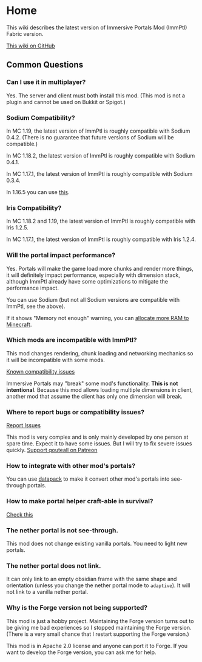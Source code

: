 # Home

This wiki describes the latest version of Immersive Portals Mod (ImmPtl) Fabric version.

[This wiki on GitHub](https://github.com/qouteall/immptl)

## Common Questions

### Can I use it in multiplayer?

Yes. The server and client must both install this mod. (This mod is not a plugin and cannot be used on Bukkit or Spigot.)

### Sodium Compatibility?

In MC 1.19, the latest version of ImmPtl is roughly compatible with Sodium 0.4.2. (There is no guarantee that future versions of Sodium will be compatible.)

In MC 1.18.2, the latest version of ImmPtl is roughly compatible with Sodium 0.4.1.

In MC 1.17.1, the latest version of ImmPtl is roughly compatible with Sodium 0.3.4.

In 1.16.5 you can use [this](https://github.com/qouteall/sodium-fabric/releases).

### Iris Compatibility?

In MC 1.18.2 and 1.19, the latest version of ImmPtl is roughly compatible with Iris 1.2.5.

In MC 1.17.1, the latest version of ImmPtl is roughly compatible with Iris 1.2.4.

### Will the portal impact performance?

Yes. Portals will make the game load more chunks and render more things, it will definitely impact performance, especially with dimension stack, although ImmPtl already have some optimizations to mitigate the performance impact.

You can use Sodium (but not all Sodium versions are compatible with ImmPtl, see the above).

If it shows "Memory not enough" warning, you can [allocate more RAM to Minecraft](https://filmora.wondershare.com/game-recording/how-to-allocate-more-ram-to-minecraft.html).

### Which mods are incompatible with ImmPtl?

This mod changes rendering, chunk loading and networking mechanics so it will be incompatible with some mods.

[Known compatibility issues](https://github.com/qouteall/ImmersivePortalsMod/issues?q=is%3Aissue+is%3Aopen+label%3A%22Mod+Compatibility%22)

Immersive Portals may "break" some mod's functionality. **This is not intentional**. Because this mod allows loading multiple dimensions in client, another mod that assume the client has only one dimension will break.

### Where to report bugs or compatibility issues?

[Report Issues](https://github.com/qouteall/ImmersivePortalsMod/issues)

This mod is very complex and is only mainly developed by one person at spare time. Expect it to have some issues. But I will try to fix severe issues quickly. [Support qouteall on Patreon](https://www.patreon.com/qouteall)

### How to integrate with other mod's portals?

You can use [datapack](./Datapack-Based-Custom-Portal-Generation#convert_vanilla_nether_portaljson-convent-vanilla-nether-portals-into-see-through-portals-if-the-shapes-are-compatible) to make it convert other mod's portals into see-through portals.

### How to make portal helper craft-able in survival?

[Check this](./Portal-Customization#how-to-use-similar-functionality-in-survival-mode)

### The nether portal is not see-through.

This mod does not change existing vanilla portals. You need to light new portals.

### The nether portal does not link.

It can only link to an empty obsidian frame with the same shape and orientation (unless you change the nether portal mode to `adaptive`). It will not link to a vanilla nether portal.

### Why is the Forge version not being supported?

This mod is just a hobby project. Maintaining the Forge version turns out to be giving me bad experiences so I stopped maintaining the Forge version. (There is a very small chance that I restart supporting the Forge version.)

This mod is in Apache 2.0 license and anyone can port it to Forge. If you want to develop the Forge version, you can ask me for help.

